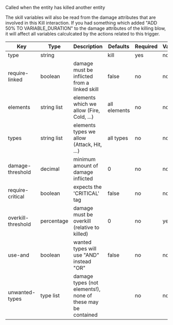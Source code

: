 Called when the entity has killed another entity

The skill variables will also be read from the damage attributes that are involved in this Kill interaction. If you had something which added "ADD 50% TO VARIABLE_DURATION" to the damage attributes of the killing blow, it will affect all variables calculcated by the actions related to this trigger.

| Key | Type | Description | Defaults | Required | Variable |
|-|-|-|-|-|-|
| type | string | | kill | yes | no |
| require-linked | boolean | damage must be inflicted from a linked skill | false | no | no |
| elements | string list | elements which we allow (Fire, Cold, ...) | all elements | no | no |
| types | string list | elements types we allow (Attack, Hit, ...) | all types | no | no |
| damage-threshold | decimal | minimum amount of damage inflicted | 0 | no | no |
| require-critical | boolean | expects the 'CRITICAL' tag | false | no | no |
| overkill-threshold | percentage | damage must be overkill (relative to killed) | 0 | no | yes |
| use-and | boolean | wanted types will use "AND" instead "OR" | false | no | no |
| unwanted-types | type list | damage types (not elements!), none of these may be contained | | no | no |